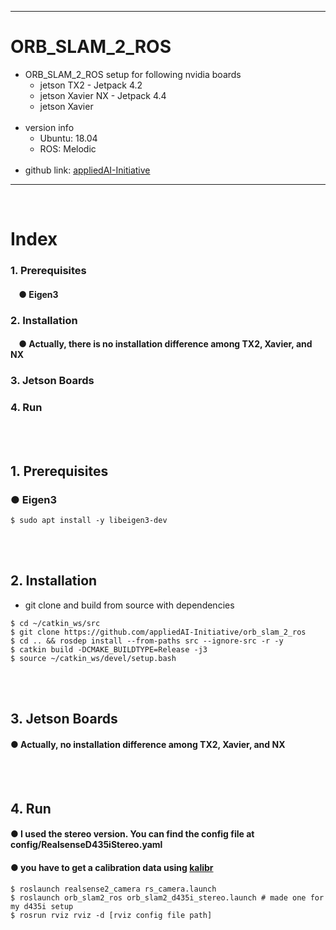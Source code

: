 ***
# ORB_SLAM_2_ROS
+ ORB_SLAM_2_ROS setup for following nvidia boards
    + jetson TX2 - Jetpack 4.2
    + jetson Xavier NX - Jetpack 4.4
    + jetson Xavier
    <br>
+ version info
    + Ubuntu: 18.04 
    + ROS: Melodic 
    <br>
+ github link: [appliedAI-Initiative](https://github.com/appliedAI-Initiative/orb_slam_2_ros)
***
<br>

# Index
### 1. Prerequisites
####    &nbsp;&nbsp;&nbsp;&nbsp;● Eigen3
### 2. Installation
####    &nbsp;&nbsp;&nbsp;&nbsp;● Actually, there is no installation difference among TX2, Xavier, and NX
### 3. Jetson Boards
### 4. Run
<br><br>

## 1. Prerequisites
### ● Eigen3
```
$ sudo apt install -y libeigen3-dev
```
<br><br>

## 2. Installation
+ git clone and build from source with dependencies
```
$ cd ~/catkin_ws/src
$ git clone https://github.com/appliedAI-Initiative/orb_slam_2_ros
$ cd .. && rosdep install --from-paths src --ignore-src -r -y
$ catkin build -DCMAKE_BUILDTYPE=Release -j3
$ source ~/catkin_ws/devel/setup.bash
```
<br><br>

## 3. Jetson Boards
#### ● Actually, no installation difference among TX2, Xavier, and NX
<br><br>


## 4. Run
#### ● I used the stereo version. You can find the config file at config/RealsenseD435iStereo.yaml
#### ● you have to get a calibration data using [kalibr](https://github.com/zinuok/kalibr)
```
$ roslaunch realsense2_camera rs_camera.launch
$ roslaunch orb_slam2_ros orb_slam2_d435i_stereo.launch # made one for my d435i setup
$ rosrun rviz rviz -d [rviz config file path]
```


